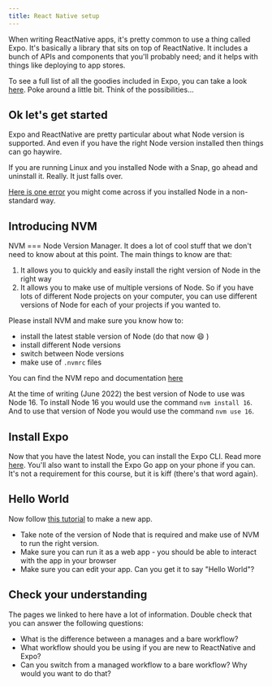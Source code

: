 ```yaml
---
title: React Native setup
---
```


When writing ReactNative apps, it's pretty common to use a thing called Expo. It's basically a library that sits on top of ReactNative. It includes a bunch of APIs and components that you'll probably need; and it helps with things like deploying to app stores.

To see a full list of all the goodies included in Expo, you can take a look [here](https://docs.expo.dev/versions/latest/). Poke around a little bit. Think of the possibilities...

## Ok let's get started

Expo and ReactNative are pretty particular about what Node version is supported. And even if you have the right Node version installed then things can go haywire.

If you are running Linux and you installed Node with a Snap, go ahead and uninstall it. Really. It just falls over.

[Here is one error](https://stackoverflow.com/questions/71183795/expo-error-while-choosing-template-could-not-get-npm-url-for-package/71635470#71635470) you might come across if you installed Node in a non-standard way.

## Introducing NVM

NVM === Node Version Manager. It does a lot of cool stuff that we don't need to know about at this point. The main things to know are that:

1. It allows you to quickly and easily install the right version of Node in the right way
2. It allows you to make use of multiple versions of Node. So if you have lots of different Node projects on your computer, you can use different versions of Node for each of your projects if you wanted to.

Please install NVM and make sure you know how to:
- install the latest stable version of Node (do that now 😄 )
- install different Node versions
- switch between Node versions
- make use of `.nvmrc` files

You can find the NVM repo and documentation [here](https://github.com/nvm-sh/nvm)

At the time of writing (June 2022) the best version of Node to use was Node 16. To install Node 16 you would use the command `nvm install 16`. And to use that version of Node you would use the command `nvm use 16`.

## Install Expo

Now that you have the latest Node, you can install the Expo CLI. Read more [here](https://docs.expo.dev/get-started/installation/). You'll also want to install the Expo Go app on your phone if you can. It's not a requirement for this course, but it is kiff (there's that word again).

## Hello World

Now follow [this tutorial](https://docs.expo.dev/get-started/create-a-new-app/) to make a new app.

- Take note of the version of Node that is required and make use of NVM to run the right version.
- Make sure you can run it as a web app - you should be able to interact with the app in your browser
- Make sure you can edit your app. Can you get it to say "Hello World"?


## Check your understanding

The pages we linked to here have a lot of information. Double check that you can answer the following questions:

- What is the difference between a manages and a bare workflow?
- What workflow should you be using if you are new to ReactNative and Expo?
- Can you switch from a managed workflow to a bare workflow? Why would you want to do that?
